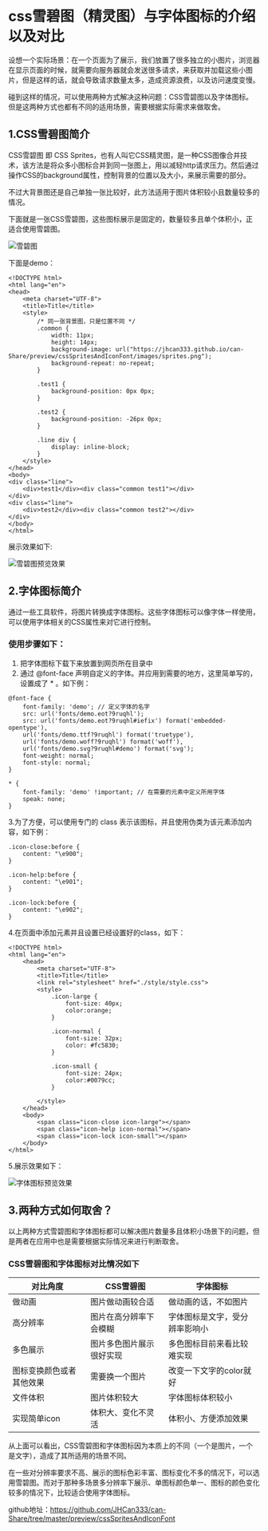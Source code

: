 # css雪碧图（精灵图）与字体图标的介绍以及对比
设想一个实际场景：在一个页面为了展示，我们放置了很多独立的小图片，浏览器在显示页面的时候，就需要向服务器就会发送很多请求，来获取并加载这些小图片，但是这样的话，就会导致请求数量太多，造成资源浪费，以及访问速度变慢。

碰到这样的情况，可以使用两种方式解决这种问题：CSS雪碧图以及字体图标。但是这两种方式也都有不同的适用场景，需要根据实际需求来做取舍。

## 1.CSS雪碧图简介
CSS雪碧图 即 CSS Sprites，也有人叫它CSS精灵图，是一种CSS图像合并技术，该方法是将众多小图标合并到同一张图上，用以减轻http请求压力。然后通过操作CSS的background属性，控制背景的位置以及大小，来展示需要的部分。

不过大背景图还是自己单独一张比较好，此方法适用于图片体积较小且数量较多的情况。

下面就是一张CSS雪碧图，这些图标展示是固定的，数量较多且单个体积小，正适合使用雪碧图。

![雪碧图](https://jhcan333.github.io/can-Share/preview/cssSpritesAndIconFont/images/sprites.png)

下面是demo：
```
<!DOCTYPE html>
<html lang="en">
<head>
    <meta charset="UTF-8">
    <title>Title</title>
    <style>
        /* 同一张背景图，只是位置不同 */
        .common {
            width: 11px;
            height: 14px;
            background-image: url("https://jhcan333.github.io/can-Share/preview/cssSpritesAndIconFont/images/sprites.png");
            background-repeat: no-repeat;
        }

        .test1 {
            background-position: 0px 0px;
        }

        .test2 {
            background-position: -26px 0px;
        }

        .line div {
            display: inline-block;
        }
    </style>
</head>
<body>
<div class="line">
    <div>test1</div><div class="common test1"></div>
</div>
<div class="line">
    <div>test2</div><div class="common test2"></div>
</div>
</body>
</html>
```
展示效果如下:

![雪碧图预览效果](https://jhcan333.github.io/can-Share/image/CSS_Sprites/sprites_preview.png)

## 2.字体图标简介
通过一些工具软件，将图片转换成字体图标。这些字体图标可以像字体一样使用，可以使用字体相关的CSS属性来对它进行控制。

### 使用步骤如下：
1. 把字体图标下载下来放置到网页所在目录中
2. 通过 @font-face 声明自定义的字体。并应用到需要的地方，这里简单写的，设置成了 * 。如下例：
```
@font-face {
    font-family: 'demo'; // 定义字体的名字
    src: url('fonts/demo.eot?9ruqhl');
    src: url('fonts/demo.eot?9ruqhl#iefix') format('embedded-opentype'),
    url('fonts/demo.ttf?9ruqhl') format('truetype'),
    url('fonts/demo.woff?9ruqhl') format('woff'),
    url('fonts/demo.svg?9ruqhl#demo') format('svg');
    font-weight: normal;
    font-style: normal;
}

* {
    font-family: 'demo' !important; // 在需要的元素中定义所用字体
    speak: none;
}
```

3.为了方便，可以使用专门的 class 表示该图标，并且使用伪类为该元素添加内容，如下例：
```
.icon-close:before {
    content: "\e900";
}

.icon-help:before {
    content: "\e901";
}

.icon-lock:before {
    content: "\e902";
}
```

4.在页面中添加元素并且设置已经设置好的class，如下：
```
<!DOCTYPE html>
<html lang="en">
    <head>
        <meta charset="UTF-8">
        <title>Title</title>
        <link rel="stylesheet" href="./style/style.css">
        <style>
            .icon-large {
                font-size: 40px;
                color:orange;
            }

            .icon-normal {
                font-size: 32px;
                color: #fc5830;
            }

            .icon-small {
                font-size: 24px;
                color:#0079cc;
            }

        </style>
    </head>
    <body>
        <span class="icon-close icon-large"></span>
        <span class="icon-help icon-normal"></span>
        <span class="icon-lock icon-small"></span>
    </body>
</html>
```

5.展示效果如下：

![字体图标预览效果](https://jhcan333.github.io/can-Share/image/CSS_Sprites/icon_font_preview.png)

## 3.两种方式如何取舍？
以上两种方式雪碧图和字体图标都可以解决图片数量多且体积小场景下的问题，但是两者在应用中也是需要根据实际情况来进行判断取舍。

### CSS雪碧图和字体图标对比情况如下
| 对比角度 | CSS雪碧图 | 字体图标 |
|----|----|----|
|做动画| 图片做动画较合适| 做动画的话，不如图片|
|高分辨率| 图片在高分辨率下会模糊 |字体图标是文字，受分辨率影响小|
|多色展示| 图片多色图片展示很好实现 |多色图标目前来看比较难实现|
|图标变换颜色或者其他效果| 需要换一个图片| 改变一下文字的color就好|
|文件体积| 图片体积较大| 字体图标体积较小|
|实现简单icon| 体积大、变化不灵活 |体积小、方便添加效果|

从上面可以看出，CSS雪碧图和字体图标因为本质上的不同（一个是图片，一个是文字），造成了其所适用的场景不同。

在一些对分辨率要求不高、展示的图标色彩丰富、图标变化不多的情况下，可以选用雪碧图。而对于那种多场景多分辨率下展示、单图标颜色单一、图标的颜色变化较多的情况下，比较适合使用字体图标。

github地址：https://github.com/JHCan333/can-Share/tree/master/preview/cssSpritesAndIconFont